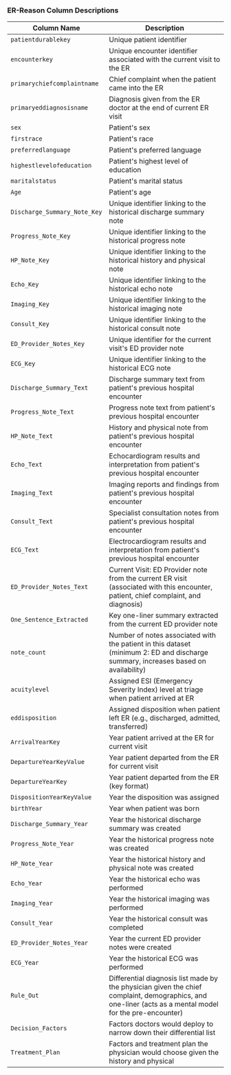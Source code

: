 ### ER-Reason Column Descriptions

| Column Name | Description |
|------------|-------------|
| `patientdurablekey` | Unique patient identifier |
| `encounterkey` | Unique encounter identifier associated with the current visit to the ER |
| `primarychiefcomplaintname` | Chief complaint when the patient came into the ER |
| `primaryeddiagnosisname` | Diagnosis given from the ER doctor at the end of current ER visit |
| `sex` | Patient's sex |
| `firstrace` | Patient's race |
| `preferredlanguage` | Patient's preferred language |
| `highestlevelofeducation` | Patient's highest level of education |
| `maritalstatus` | Patient's marital status |
| `Age` | Patient's age |
| `Discharge_Summary_Note_Key` | Unique identifier linking to the historical discharge summary note |
| `Progress_Note_Key` | Unique identifier linking to the historical progress note |
| `HP_Note_Key` | Unique identifier linking to the historical history and physical note |
| `Echo_Key` | Unique identifier linking to the historical echo note |
| `Imaging_Key` | Unique identifier linking to the historical imaging note |
| `Consult_Key` | Unique identifier linking to the historical consult note |
| `ED_Provider_Notes_Key` | Unique identifier for the current visit's ED provider note |
| `ECG_Key` | Unique identifier linking to the historical ECG note |
| `Discharge_Summary_Text` | Discharge summary text from patient's previous hospital encounter |
| `Progress_Note_Text` |  Progress note text from patient's previous hospital encounter |
| `HP_Note_Text` | History and physical note from patient's previous hospital encounter |
| `Echo_Text` | Echocardiogram results and interpretation from patient's previous hospital encounter |
| `Imaging_Text` | Imaging reports and findings from patient's previous hospital encounter |
| `Consult_Text` | Specialist consultation notes from patient's previous hospital encounter |
| `ECG_Text` | Electrocardiogram results and interpretation from patient's previous hospital encounter |
| `ED_Provider_Notes_Text` | Current Visit: ED Provider note from the current ER visit (associated with this encounter, patient, chief complaint, and diagnosis) |
| `One_Sentence_Extracted` | Key one-liner summary extracted from the current ED provider note |
| `note_count` | Number of notes associated with the patient in this dataset (minimum 2: ED and discharge summary, increases based on availability) |
| `acuitylevel` | Assigned ESI (Emergency Severity Index) level at triage when patient arrived at ER |
| `eddisposition` | Assigned disposition when patient left ER (e.g., discharged, admitted, transferred) |
| `ArrivalYearKey` | Year patient arrived at the ER for current visit |
| `DepartureYearKeyValue` | Year patient departed from the ER for current visit |
| `DepartureYearKey` | Year patient departed from the ER (key format) |
| `DispositionYearKeyValue` | Year the disposition was assigned |
| `birthYear` | Year when patient was born |
| `Discharge_Summary_Year` | Year the historical discharge summary was created |
| `Progress_Note_Year` | Year the historical progress note was created |
| `HP_Note_Year` | Year the historical history and physical note was created |
| `Echo_Year` | Year the historical echo was performed |
| `Imaging_Year` | Year the historical imaging was performed |
| `Consult_Year` | Year the historical consult was completed |
| `ED_Provider_Notes_Year` | Year the current ED provider notes were created |
| `ECG_Year` | Year the historical ECG was performed |
| `Rule_Out` | Differential diagnosis list made by the physician given the chief complaint, demographics, and one-liner (acts as a mental model for the pre-encounter) |
| `Decision_Factors` | Factors doctors would deploy to narrow down their differential list |
| `Treatment_Plan` | Factors and treatment plan the physician would choose given the history and physical |

